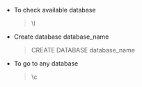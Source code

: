 - To check available database
  > \l
- Create database database_name
  > CREATE DATABASE database_name

* To go to any database
  > \c
